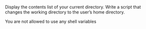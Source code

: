 Display the contents list of your current directory.
Write a script that changes the working directory to the user’s home directory.

You are not allowed to use any shell variables
